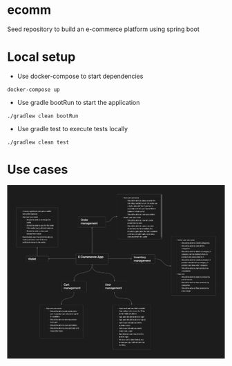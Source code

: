 # ecomm
Seed repository to build an e-commerce platform using spring boot

# Local setup
- Use docker-compose to start dependencies
```
docker-compose up
```
- Use gradle bootRun to start the application
```
./gradlew clean bootRun
```
- Use gradle test to execute tests locally
```
./gradlew clean test
```

# Use cases
![Use cases](./docs/E%20Commerce.png "Use cases")
